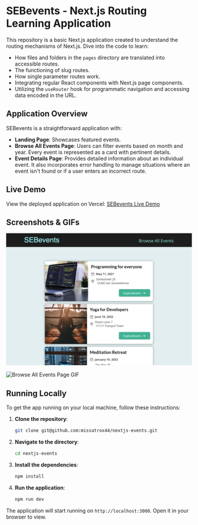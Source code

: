 # SEBevents - Next.js Routing Learning Application

This repository is a basic Next.js application created to understand the routing mechanisms of Next.js. Dive into the code to learn:

- How files and folders in the `pages` directory are translated into accessible routes.
- The functioning of slug routes.
- How single parameter routes work.
- Integrating regular React components with Next.js page components.
- Utilizing the `useRouter` hook for programmatic navigation and accessing data encoded in the URL.

## Application Overview

SEBevents is a straightforward application with:

- **Landing Page**: Showcases featured events.
- **Browse All Events Page**: Users can filter events based on month and year. Every event is represented as a card with pertinent details.
- **Event Details Page**: Provides detailed information about an individual event. It also incorporates error handling to manage situations where an event isn't found or if a user enters an incorrect route.

## Live Demo

View the deployed application on Vercel: [SEBevents Live Demo](https://seb-events.vercel.app/)

## Screenshots & GIFs

![Landing Page Screenshot](./readme-assets/landing-page.png)


![Browse All Events Page GIF](./readme-assets/demo.gif)


## Running Locally

To get the app running on your local machine, follow these instructions:

1. **Clone the repository**:

   ```bash
   git clone git@github.com:missatrox44/nextjs-events.git
   ```

2. **Navigate to the directory**:

   ```bash
   cd nextjs-events
   ```

3. **Install the dependencies**:

   ```bash
   npm install
   ```

4. **Run the application**:

   ```bash
   npm run dev
   ```

The application will start running on `http://localhost:3000`. Open it in your browser to view.
